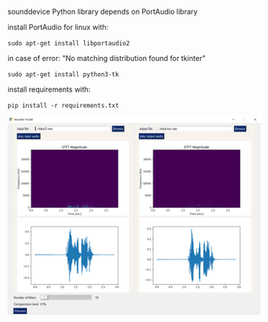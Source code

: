 sounddevice Python library depends on PortAudio library

install PortAudio for linux with:

`sudo apt-get install libportaudio2`

in case of error: "No matching distribution found for tkinter"

`sudo apt-get install python3-tk`

install requirements with:

`pip install -r requirements.txt`

<img src="resources/img/screen.png" width="640px" alt="screenshot">


